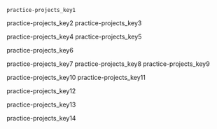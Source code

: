 ```ngMeta
practice-projects_key1
```

practice-projects_key2
practice-projects_key3


practice-projects_key4
practice-projects_key5


practice-projects_key6



practice-projects_key7
practice-projects_key8
practice-projects_key9


practice-projects_key10
practice-projects_key11


practice-projects_key12


practice-projects_key13


practice-projects_key14
